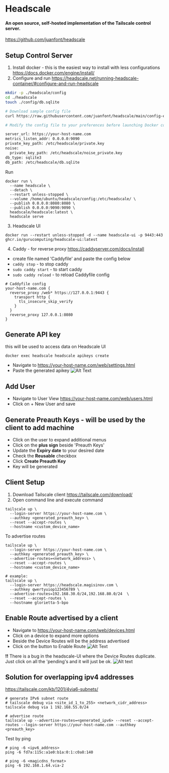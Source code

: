 # Headscale
#### An open source, self-hosted implementation of the Tailscale control server.

https://github.com/juanfont/headscale

## Setup Control Server
1. Install docker - this is the easiest way to install with less configurations
https://docs.docker.com/engine/install/
2. Configure and run https://headscale.net/running-headscale-container/#configure-and-run-headscale
```bash
mkdir -p ./headscale/config
cd ./headscale
touch ./config/db.sqlite

# Download sample config file
curl https://raw.githubusercontent.com/juanfont/headscale/main/config-example.yaml -o ./config/config.yaml

# Modify the config file to your preferences before launching Docker container. Here are some settings that you likely want:

server_url: https://your-host-name.com
metrics_listen_addr: 0.0.0.0:9090
private_key_path: /etc/headscale/private.key
noise:
  private_key_path: /etc/headscale/noise_private.key
db_type: sqlite3
db_path: /etc/headscale/db.sqlite
```

Run
```
docker run \
  --name headscale \
  --detach \
  --restart unless-stopped \
  --volume /home/ubuntu/headscale/config:/etc/headscale/ \
  --publish 0.0.0.0:8080:8080 \
  --publish 0.0.0.0:9090:9090 \
  headscale/headscale:latest \
  headscale serve
```

3. Headscale UI
```
docker run --restart unless-stopped -d --name headscale-ui -p 9443:443 ghcr.io/gurucomputing/headscale-ui:latest
```

4. Caddy - for reverse proxy
https://caddyserver.com/docs/install
- create file named 'Caddyfile' and paste the config below
- `caddy stop` - to stop caddy
- `sudo caddy start` - to start caddy
- `sudo caddy reload` - to reload Caddyfile config
```
# Caddyfile config
your-host-name.com {
  reverse_proxy /web* https://127.0.0.1:9443 {
    transport http {
      tls_insecure_skip_verify
    }
  }
  reverse_proxy 127.0.0.1:8080
}
```

## Generate API key
this will be used to access data on Headscale UI
```
docker exec headscale headscale apikeys create
```
- Navigate to https://your-host-name.com/web/settings.html
- Paste the generated apikey 
![Alt Text](https://s11.gifyu.com/images/SgEwU.gif)


## Add User
- Navigate to User View https://your-host-name.com/web/users.html
- Click on + New User and save


## Generate Preauth Keys - will be used by the client to add machine
- Click on the user to expand additional menus
- Click on the **plus sign** beside 'Preauth Keys'
- Update the **Expiry date** to your desired date
- Check the **Reusable** checkbox
- Click **Create Preauth Key**
- Key will be generated

## Client Setup
1. Download Tailscale client
https://tailscale.com/download/
2. Open command line and execute command
```
tailscale up \
  --login-server https://your-host-name.com \
  --authkey <generated_preauth_key> \
  --reset --accept-routes \
  --hostname <custom_device_name>
```
To advertise routes
```
tailscale up \
  --login-server https://your-host-name.com \
  --authkey <generated_preauth_key> \
  --advertise-routes=<network_address> \
  --reset --accept-routes \
  --hostname <custom_device_name>
  
# example:
tailscale up \
  --login-server https://headscale.magisinov.com \
  --authkey qwertyuiop123456789 \
  --advertise-routes=192.168.30.0/24,192.168.80.0/24  \
  --reset --accept-routes \
  --hostname glorietta-5-bpo
```


## Enable Route advertised by a client
- Navigate to https://your-host-name.com/web/devices.html
- Click on a device to expand more options
- Beside the Device Routes will be the address advertised
- Click on the button to Enable Route
![Alt Text](https://s11.gifyu.com/images/SgE3L.gif)

**!!** There is a bug in the headscale-UI where the Device Routes duplicate. Just click on all the 'pending's and it will just be ok.
![Alt text](headscaleUI-bug.png)

## Solution for overlapping ipv4 addresses
https://tailscale.com/kb/1201/4via6-subnets/

```
# generate IPv6 subnet route
# tailscale debug via <site_id_1_to_255> <network_cidr_address>
tailscale debug via 1 192.168.55.0/24

# advertise route
tailscale up --advertise-routes=<generated_ipv6> --reset --accept-routes --login-server https://your-host-name.com --authkey <preauth_key>
```

Test by ping
```
# ping -6 <ipv6_address> 
ping -6 fd7a:115c:a1e0:b1a:0:1:c0a8:140 

# ping -6 <magicdns_format> 
ping -6 192.168.1.64.via-2 
```
